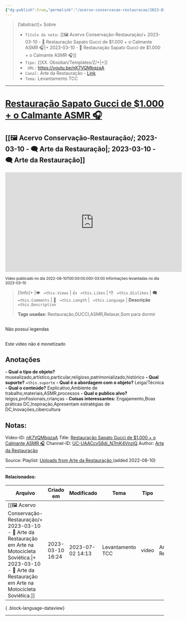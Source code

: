 ```yaml
---
{"dg-publish":true,"permalink":"/acervo-conservacao-restauracao/2023-03-10-restauracao-sapato-gucci-de-1-000-o-calmante-asmr/","tags":["🖼️/🎥️"]}
---
```



>[!abstract]+ Sobre
>- `Titulo da nota:`  [[🖼️ Acervo Conservação-Restauração/+ 2023-03-10   -  🎥️ Restauração Sapato Gucci de $1.000 + o Calmante ASMR 🎧\|+ 2023-03-10   -  🎥️ Restauração Sapato Gucci de $1.000 + o Calmante ASMR 🎧]]
>- `Tipo:`  [[XX. Obsidian/Templates/Z/+\|+]]
>- ` URL:`  https://youtu.be/nK7VQMbqzaA
>- `Canal:` Arte da Restauração - [Link](http://www.youtube.com/@artedarestauracao4176)
>- `Tema:`  Levantamento TCC
***

# [Restauração Sapato Gucci de $1.000 + o Calmante ASMR 🎧](https://youtu.be/nK7VQMbqzaA)
## [[🖼️ Acervo Conservação-Restauração/; 2023-03-10 - 🗨️ Arte da Restauração\|; 2023-03-10 - 🗨️ Arte da Restauração]]

<center><iframe width="560" height="315" src="https://www.youtube.com/embed/nK7VQMbqzaA" title="YouTube video player" frameborder="0" allow="accelerometer; autoplay; clipboard-write; encrypted-media; gyroscope; picture-in-picture" allowfullscreen></iframe></center>

<small> Vídeo publicado no dia 2022-08-10T00:00:00.000-03:00 </small> 
<small>Informações levantadas no dia 2023-03-10 </small>




>[!info]+ |👁️ ` =this.Views` | 👍 ` =this.Likes`  | 👎 ` =this.Dislikes` | 🗨️  ` =this.Comments` | 🎥️ ` =this.Length` | ` =this.Language` |
>**Descrição**
> ` =this.Description`
> 
> **Tags usadas:** Restauração,GUCCI,ASMR,Relaxar,Som para dormir


<p><span><div data-callout-metadata="" data-callout-fold="" data-callout="failure" class="callout node-insert-event"><div class="callout-title"><div class="callout-icon"><svg width="16" height="16"></svg></div><div class="callout-title-inner">Não possui legendas</div></div></div></span></p>

<p><span><div data-callout-metadata="" data-callout-fold="" data-callout="failure" class="callout node-insert-event"><div class="callout-title"><div class="callout-icon"><svg width="16" height="16"></svg></div><div class="callout-title-inner">Este video não é monetizado</div></div></div></span></p>




## Anotações
**- Qual o tipo de objeto?** 
	musealizado,artístico,particular,religioso,patrimonializado,histórico
**- Qual suporte?**
	`=this.suporte`
**- Qual é a abordagem com o objeto?**
	Leiga/Técnica
**- Qual o conteúdo?**
	Explicativo,Ambiente de trabalho,materiais,ASMR,processos
**- Qual o publico alvo?**
	leigos,profissionais,crianças
**- Coisas interessantes:**
	Engajamento,Boas práticas DC,Inspiração,Apresentam estratégias de DC,Inovações,cibercultura

## Notas:

Video-ID: <a target='_blank' href='https://youtu.be/nK7VQMbqzaA'>nK7VQMbqzaA</a>
Title: <a target='_blank' href='https://youtu.be/nK7VQMbqzaA'>Restauração Sapato Gucci de $1.000 + o Calmante ASMR 🎧</a>
Channel-ID: <a target='_blank' href='https://www.youtube.com/channel/UC-UAACcvS8di_N7mK4VnziQ'>UC-UAACcvS8di_N7mK4VnziQ</a>
Author: <a target='_blank' href='https://www.youtube.com/channel/UC-UAACcvS8di_N7mK4VnziQ'>Arte da Restauração </a>

Source: Playlist: <a target='_blank' href='https://www.youtube.com/playlist?list=UU-UAACcvS8di_N7mK4VnziQ'>Uploads from Arte da Restauração </a> (added 2022-08-10)


***
#### Relacionados:
| Arquivo                                                                                                                                                                                            | Criado em        | Modificado       | Tema             | Tipo  | Canal               |
| -------------------------------------------------------------------------------------------------------------------------------------------------------------------------------------------------- | ---------------- | ---------------- | ---------------- | ----- | ------------------- |
| [[🖼️ Acervo Conservação-Restauração/+ 2023-03-10   -  🎥️ Arte da Restauração em Arte na Motocicleta Soviética.\|+ 2023-03-10   -  🎥️ Arte da Restauração em Arte na Motocicleta Soviética.]] | 2023-03-10 16:24 | 2023-07-02 14:13 | Levantamento TCC | video | Arte da Restauração |

{ .block-language-dataview}
***